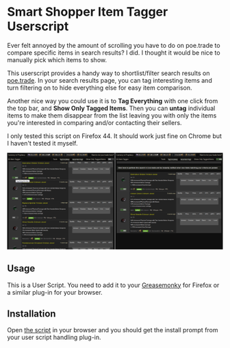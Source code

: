 Smart Shopper Item Tagger Userscript
======================================

Ever felt annoyed by the amount of scrolling you have to do on poe.trade to compare specific items in search results? I did. I thought it would be nice to manually pick which items to show.  

This userscript provides a handy way to shortlist/filter search results on [poe.trade](poe.trade). In your search results page, you can tag interesting items and turn filtering on to hide everything else for easy item comparison.

Another nice way you could use it is to **Tag Everything** with one click from the top bar, and **Show Only Tagged Items**. Then you can **untag** individual items to make them disappear from the list leaving you with only the items you're interested in comparing and/or contacting their sellers.

I only tested this script on Firefox 44. It should work just fine on Chrome but I haven't tested it myself.

![](ssitemtagger.png)

Usage
-------
This is a User Script. You need to add it to your [Greasemonky](https://addons.mozilla.org/en-US/firefox/addon/greasemonkey/) for Firefox or a similar plug-in for your browser.

Installation
------------
Open [the script](https://github.com/concacid/PoE-SSItemTagger/raw/master/PoESSItemTagger.user.js) in your browser and you should get the install prompt from your user script handling plug-in.
